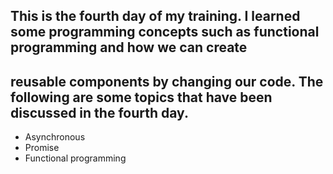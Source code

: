 ## This is the fourth day of my training. I learned some programming concepts such as functional programming and how we can create
## reusable components by changing our code. The following are some topics that have been discussed in the fourth day. 

- Asynchronous 
- Promise 
- Functional programming 
